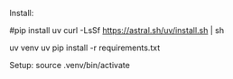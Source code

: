 

Install:

  #pip install uv
  curl -LsSf https://astral.sh/uv/install.sh | sh

  uv venv
  uv pip install -r requirements.txt

Setup:
  source .venv/bin/activate
